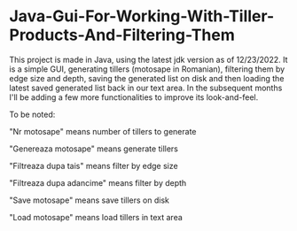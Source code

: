 # Java-Gui-For-Working-With-Tiller-Products-And-Filtering-Them

This project is made in Java, using the latest jdk version as of 12/23/2022. It is a simple GUI, generating tillers (motosape in Romanian), filtering them by edge 
size and depth, saving the generated list on disk and then loading the latest saved generated list back in our text area. In the subsequent months I'll be adding
a few more functionalities to improve its look-and-feel.


To be noted: 

"Nr motosape" means number of tillers to generate

"Genereaza motosape" means generate tillers

"Filtreaza dupa tais" means filter by edge size

"Filtreaza dupa adancime" means filter by depth

"Save motosape" means save tillers on disk

"Load motosape" means load tillers in text area

